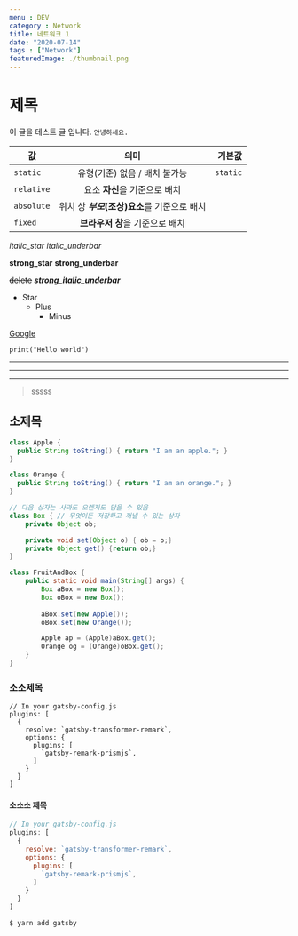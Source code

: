 ```yaml
---
menu : DEV
category : Network
title: 네트워크 1
date: "2020-07-14"
tags : ["Network"]
featuredImage: ./thumbnail.png
---
```


# 제목
이 글을 테스트 글 입니다. ```안녕하세요.```

값 | 의미 | 기본값
---|:---:|---:
`static` | 유형(기준) 없음 / 배치 불가능 | `static`
`relative` | 요소 **자신**을 기준으로 배치 |
`absolute` | 위치 상 **_부모_(조상)요소**를 기준으로 배치 |
`fixed` | **브라우저 창**을 기준으로 배치 |

*italic_star*
_italic_underbar_

**strong_star**
__strong_underbar__

~~delete~~
**_strong_italic_underbar_**

* Star
	+ Plus
		- Minus

[Google](https://google.com)

`print("Hello world")`

-----------------------
***********************
<hr/>

> sssss

## 소제목
```java
class Apple {
  public String toString() { return "I am an apple."; }
}

class Orange {
  public String toString() { return "I am an orange."; }
}

// 다음 상자는 사과도 오렌지도 담을 수 있음
class Box { // 무엇이든 저장하고 꺼낼 수 있는 상자
	private Object ob;

	private void set(Object o) { ob = o;}
	private Object get() {return ob;}
}

class FruitAndBox {
	public static void main(String[] args) {
		Box aBox = new Box();
		Box oBox = new Box();
		
		aBox.set(new Apple());
		oBox.set(new Orange());

		Apple ap = (Apple)aBox.get();
		Orange og = (Orange)oBox.get(); 
	}
}
```

### 소소제목
```
// In your gatsby-config.js
plugins: [
  {
    resolve: `gatsby-transformer-remark`,
    options: {
      plugins: [
        `gatsby-remark-prismjs`,
      ]
    }
  }
]
```

#### 소소소 제목
```javascript
// In your gatsby-config.js
plugins: [
  {
    resolve: `gatsby-transformer-remark`,
    options: {
      plugins: [
        `gatsby-remark-prismjs`,
      ]
    }
  }
]
```


```shell
$ yarn add gatsby
```